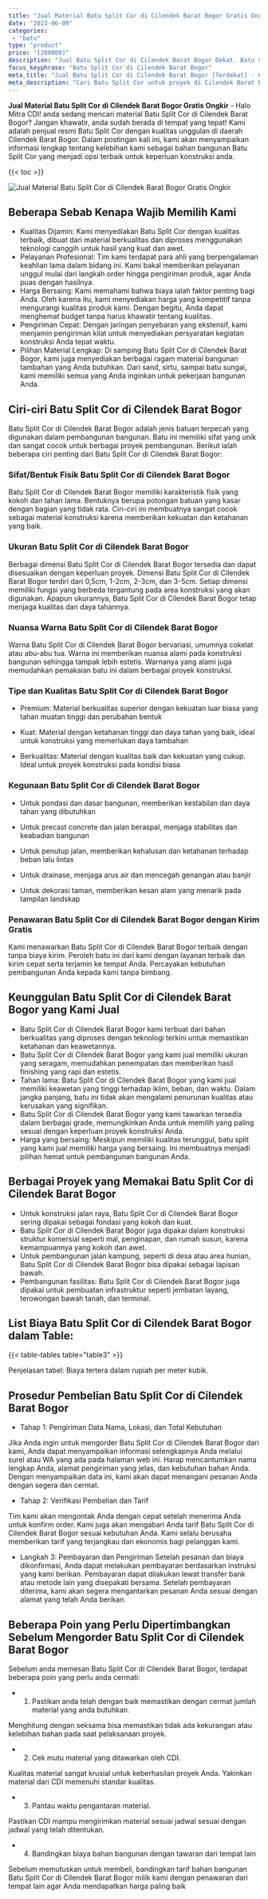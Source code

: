 ```yaml
---
title: "Jual Material Batu Split Cor di Cilendek Barat Bogor Gratis Ongkir"
date: "2023-06-09"
categories:
 - "batu"
type: "product"
price: "[280000]"
description: "Jual Batu Split Cor di Cilendek Barat Bogor Dekat. Batu Split Cor ini sering digunakan dalam proyek konstruksi sebagai material cor beton yang berkualitas dan tahan lama. Kontak kami untuk mendapatkan informasi lebih lanjut."
focus_keyphrase: "Batu Split Cor di Cilendek Barat Bogor"
meta_title: "Jual Batu Split Cor di Cilendek Barat Bogor [Terdekat] - CDI"
meta_description: "Cari Batu Split Cor untuk proyek di Cilendek Barat Bogor? Kami menawarkan Batu Split Cor berkualitas untuk campuran beton. Raih penawaran terbaik sekarang."
---
```


**Jual Material Batu Split Cor di Cilendek Barat Bogor Gratis Ongkir** - Halo Mitra CDI! anda sedang mencari material Batu Split Cor di Cilendek Barat Bogor? Jangan khawatir, anda sudah berada di tempat yang tepat! Kami adalah penjual resmi Batu Split Cor dengan kualitas unggulan di daerah Cilendek Barat Bogor. Dalam postingan kali ini, kami akan menyampaikan informasi lengkap tentang kelebihan kami sebagai bahan bangunan Batu Split Cor yang menjadi opsi terbaik untuk keperluan konstruksi anda.

{{< toc >}}

![Jual Material Batu Split Cor di Cilendek Barat Bogor Gratis Ongkir](/images/batu/batu-split-03.jpg)

## Beberapa Sebab Kenapa Wajib Memilih Kami

*   Kualitas Dijamin: Kami menyediakan Batu Split Cor dengan kualitas terbaik, dibuat dari material berkualitas dan diproses menggunakan teknologi canggih untuk hasil yang kuat dan awet.
*   Pelayanan Profesional: Tim kami terdapat para ahli yang berpengalaman keahlian lama dalam bidang ini. Kami bakal memberikan pelayanan unggul mulai dari langkah order hingga pengiriman produk, agar Anda puas dengan hasilnya.
*   Harga Bersaing: Kami memahami bahwa biaya ialah faktor penting bagi Anda. Oleh karena itu, kami menyediakan harga yang kompetitif tanpa mengurangi kualitas produk kami. Dengan begitu, Anda dapat menghemat budget tanpa harus khawatir tentang kualitas.
*   Pengiriman Cepat: Dengan jaringan penyebaran yang ekstensif, kami menjamin pengiriman kilat untuk menyediakan persyaratan kegiatan konstruksi Anda tepat waktu.
*   Pilihan Material Lengkap: Di samping Batu Split Cor di Cilendek Barat Bogor, kami juga menyediakan berbagai ragam material bangunan tambahan yang Anda butuhkan. Dari sand, sirtu, sampai batu sungai, kami memiliki semua yang Anda inginkan untuk pekerjaan bangunan Anda.

## Ciri-ciri Batu Split Cor di Cilendek Barat Bogor

Batu Split Cor di Cilendek Barat Bogor adalah jenis batuan terpecah yang digunakan dalam pembangunan bangunan. Batu ini memiliki sifat yang unik dan sangat cocok untuk berbagai proyek pembangunan. Berikut ialah beberapa ciri penting dari Batu Split Cor di Cilendek Barat Bogor:

### Sifat/Bentuk Fisik Batu Split Cor di Cilendek Barat Bogor

Batu Split Cor di Cilendek Barat Bogor memiliki karakteristik fisik yang kokoh dan tahan lama. Bentuknya berupa potongan batuan yang kasar dengan bagian yang tidak rata. Ciri-ciri ini membuatnya sangat cocok sebagai material konstruksi karena memberikan kekuatan dan ketahanan yang baik.

### Ukuran Batu Split Cor di Cilendek Barat Bogor

Berbagai dimensi Batu Split Cor di Cilendek Barat Bogor tersedia dan dapat disesuaikan dengan keperluan proyek. Dimensi Batu Split Cor di Cilendek Barat Bogor terdiri dari 0,5cm, 1-2cm, 2-3cm, dan 3-5cm. Setiap dimensi memiliki fungsi yang berbeda tergantung pada area konstruksi yang akan digunakan. Apapun ukurannya, Batu Split Cor di Cilendek Barat Bogor tetap menjaga kualitas dan daya tahannya.

### Nuansa Warna Batu Split Cor di Cilendek Barat Bogor

Warna Batu Split Cor di Cilendek Barat Bogor bervariasi, umumnya cokelat atau abu-abu tua. Warna ini memberikan nuansa alami pada konstruksi bangunan sehingga tampak lebih estetis. Warnanya yang alami juga memudahkan pemakaian batu ini dalam berbagai proyek konstruksi.

### Tipe dan Kualitas Batu Split Cor di Cilendek Barat Bogor

*   Premium: Material berkualitas superior dengan kekuatan luar biasa yang tahan muatan tinggi dan perubahan bentuk

*   Kuat: Material dengan ketahanan tinggi dan daya tahan yang baik, ideal untuk konstruksi yang memerlukan daya tambahan

*   Berkualitas: Material dengan kualitas baik dan kekuatan yang cukup. Ideal untuk proyek konstruksi pada kondisi biasa

### Kegunaan Batu Split Cor di Cilendek Barat Bogor

*   Untuk pondasi dan dasar bangunan, memberikan kestabilan dan daya tahan yang dibutuhkan

*   Untuk precast concrete dan jalan beraspal, menjaga stabilitas dan keabadian bangunan

*   Untuk penutup jalan, memberikan kehalusan dan ketahanan terhadap beban lalu lintas

*   Untuk drainase, menjaga arus air dan mencegah genangan atau banjir

*   Untuk dekorasi taman, memberikan kesan alam yang menarik pada tampilan landskap

### Penawaran Batu Split Cor di Cilendek Barat Bogor dengan Kirim Gratis

Kami menawarkan Batu Split Cor di Cilendek Barat Bogor terbaik dengan tanpa biaya kirim. Peroleh batu ini dari kami dengan layanan terbaik dan kirim cepat serta terjamin ke tempat Anda. Percayakan kebutuhan pembangunan Anda kepada kami tanpa bimbang.

## Keunggulan Batu Split Cor di Cilendek Barat Bogor yang Kami Jual

*   Batu Split Cor di Cilendek Barat Bogor kami terbuat dari bahan berkualitas yang diproses dengan teknologi terkini untuk memastikan ketahanan dan keawetannya.
*   Batu Split Cor di Cilendek Barat Bogor yang kami jual memiliki ukuran yang seragam, memudahkan penempatan dan memberikan hasil finishing yang rapi dan estetis.
*   Tahan lama: Batu Split Cor di Cilendek Barat Bogor yang kami jual memiliki keawetan yang tinggi terhadap iklim, beban, dan waktu. Dalam jangka panjang, batu ini tidak akan mengalami penurunan kualitas atau kerusakan yang signifikan.
*   Batu Split Cor di Cilendek Barat Bogor yang kami tawarkan tersedia dalam berbagai grade, memungkinkan Anda untuk memilih yang paling sesuai dengan keperluan proyek konstruksi Anda.
*   Harga yang bersaing: Meskipun memiliki kualitas terunggul, batu split yang kami jual memiliki harga yang bersaing. Ini membuatnya menjadi pilihan hemat untuk pembangunan bangunan Anda.

## Berbagai Proyek yang Memakai Batu Split Cor di Cilendek Barat Bogor

*   Untuk konstruksi jalan raya, Batu Split Cor di Cilendek Barat Bogor sering dipakai sebagai fondasi yang kokoh dan kuat.
*   Batu Split Cor di Cilendek Barat Bogor juga dipakai dalam konstruksi struktur komersial seperti mal, penginapan, dan rumah susun, karena kemampuannya yang kokoh dan awet.
*   Untuk pembangunan jalan kampung, seperti di desa atau area hunian, Batu Split Cor di Cilendek Barat Bogor bisa dipakai sebagai lapisan bawah.
*   Pembangunan fasilitas: Batu Split Cor di Cilendek Barat Bogor juga dipakai untuk pembuatan infrastruktur seperti jembatan layang, terowongan bawah tanah, dan terminal.

## List Biaya Batu Split Cor di Cilendek Barat Bogor dalam Table:

{{< table-tables table="table3" >}}

Penjelasan tabel: Biaya tertera dalam rupiah per meter kubik.

## Prosedur Pembelian Batu Split Cor di Cilendek Barat Bogor

*   Tahap 1: Pengiriman Data Nama, Lokasi, dan Total Kebutuhan

Jika Anda ingin untuk mengorder Batu Split Cor di Cilendek Barat Bogor dari kami, Anda dapat menyampaikan informasi selengkapnya Anda melalui surel atau WA yang ada pada halaman web ini. Harap mencantumkan nama lengkap Anda, alamat pengiriman yang jelas, dan kebutuhan bahan Anda. Dengan menyampaikan data ini, kami akan dapat menangani pesanan Anda dengan segera dan cermat.
*   Tahap 2: Verifikasi Pembelian dan Tarif

Tim kami akan mengontak Anda dengan cepat setelah menerima Anda untuk konfirm order. Kami juga akan mengabari Anda tarif Batu Split Cor di Cilendek Barat Bogor sesuai kebutuhan Anda. Kami selalu berusaha memberikan tarif yang terjangkau dan ekonomis bagi pelanggan kami.
*   Langkah 3: Pembayaran dan Pengiriman
Setelah pesanan dan biaya dikonfirmasi, Anda dapat melakukan pembayaran berdasarkan instruksi yang kami berikan. Pembayaran dapat dilakukan lewat transfer bank atau metode lain yang disepakati bersama. Setelah pembayaran diterima, kami akan segera mengantarkan pesanan Anda sesuai dengan alamat yang telah Anda berikan.

## Beberapa Poin yang Perlu Dipertimbangkan Sebelum Mengorder Batu Split Cor di Cilendek Barat Bogor

Sebelum anda memesan Batu Split Cor di Cilendek Barat Bogor, terdapat beberapa poin yang perlu anda cermati:

*   1. Pastikan anda telah dengan baik memastikan dengan cermat jumlah material yang anda butuhkan.

Menghitung dengan seksama bisa memastikan tidak ada kekurangan atau kelebihan bahan pada saat pelaksanaan proyek.
*   2. Cek mutu material yang ditawarkan oleh CDI.

Kualitas material sangat krusial untuk keberhasilan proyek Anda. Yakinkan material dari CDI memenuhi standar kualitas.
*   3. Pantau waktu pengantaran material.

Pastikan CDI mampu mengirimkan material sesuai jadwal sesuai dengan jadwal yang telah ditentukan.
*   4. Bandingkan biaya bahan bangunan dengan tawaran dari tempat lain

Sebelum memutuskan untuk membeli, bandingkan tarif bahan bangunan Batu Split Cor di Cilendek Barat Bogor milik kami dengan penawaran dari tempat lain agar Anda mendapatkan harga paling baik